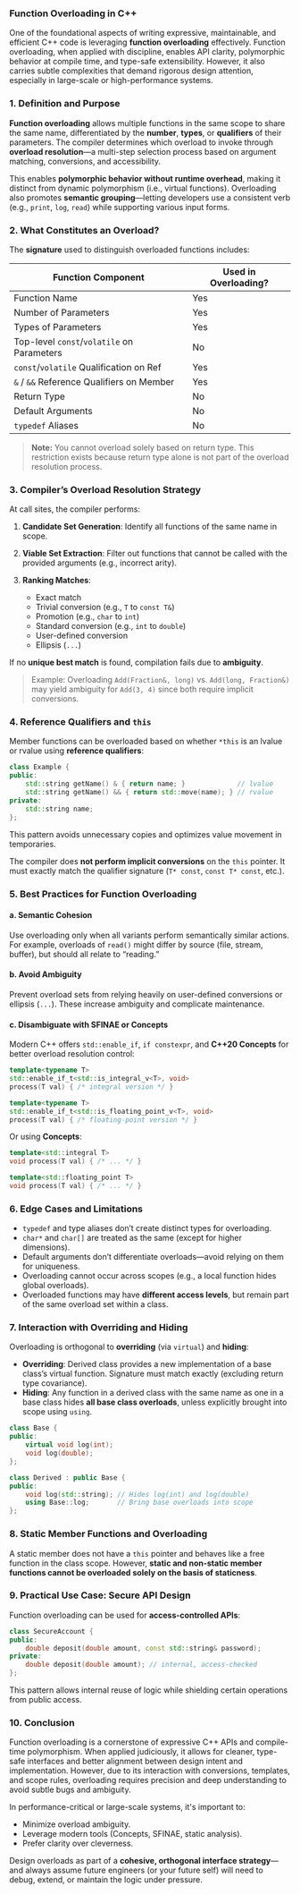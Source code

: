 ### Function Overloading in C++

One of the foundational aspects of writing expressive, maintainable, and efficient C++ code is leveraging **function overloading** effectively. Function overloading, when applied with discipline, enables API clarity, polymorphic behavior at compile time, and type-safe extensibility. However, it also carries subtle complexities that demand rigorous design attention, especially in large-scale or high-performance systems.

### 1. **Definition and Purpose**

**Function overloading** allows multiple functions in the same scope to share the same name, differentiated by the **number**, **types**, or **qualifiers** of their parameters. The compiler determines which overload to invoke through **overload resolution**—a multi-step selection process based on argument matching, conversions, and accessibility.

This enables **polymorphic behavior without runtime overhead**, making it distinct from dynamic polymorphism (i.e., virtual functions). Overloading also promotes **semantic grouping**—letting developers use a consistent verb (e.g., `print`, `log`, `read`) while supporting various input forms.

### 2. **What Constitutes an Overload?**

The **signature** used to distinguish overloaded functions includes:

| Function Component                         | Used in Overloading? |
| ------------------------------------------ | -------------------- |
| Function Name                              | Yes                  |
| Number of Parameters                       | Yes                  |
| Types of Parameters                        | Yes                  |
| Top-level `const`/`volatile` on Parameters | No                   |
| `const`/`volatile` Qualification on Ref    | Yes                  |
| `&` / `&&` Reference Qualifiers on Member  | Yes                  |
| Return Type                                | No                   |
| Default Arguments                          | No                   |
| `typedef` Aliases                          | No                   |

> **Note:** You cannot overload solely based on return type. This restriction exists because return type alone is not part of the overload resolution process.

### 3. **Compiler’s Overload Resolution Strategy**

At call sites, the compiler performs:

1. **Candidate Set Generation**: Identify all functions of the same name in scope.
2. **Viable Set Extraction**: Filter out functions that cannot be called with the provided arguments (e.g., incorrect arity).
3. **Ranking Matches**:

   - Exact match
   - Trivial conversion (e.g., `T` to `const T&`)
   - Promotion (e.g., `char` to `int`)
   - Standard conversion (e.g., `int` to `double`)
   - User-defined conversion
   - Ellipsis (`...`)

If no **unique best match** is found, compilation fails due to **ambiguity**.

> Example: Overloading `Add(Fraction&, long)` vs. `Add(long, Fraction&)` may yield ambiguity for `Add(3, 4)` since both require implicit conversions.

### 4. **Reference Qualifiers and `this`**

Member functions can be overloaded based on whether `*this` is an lvalue or rvalue using **reference qualifiers**:

```cpp
class Example {
public:
    std::string getName() & { return name; }             // lvalue
    std::string getName() && { return std::move(name); } // rvalue
private:
    std::string name;
};
```

This pattern avoids unnecessary copies and optimizes value movement in temporaries.

The compiler does **not perform implicit conversions** on the `this` pointer. It must exactly match the qualifier signature (`T* const`, `const T* const`, etc.).

### 5. **Best Practices for Function Overloading**

#### a. **Semantic Cohesion**

Use overloading only when all variants perform semantically similar actions. For example, overloads of `read()` might differ by source (file, stream, buffer), but should all relate to “reading.”

#### b. **Avoid Ambiguity**

Prevent overload sets from relying heavily on user-defined conversions or ellipsis (`...`). These increase ambiguity and complicate maintenance.

#### c. **Disambiguate with SFINAE or Concepts**

Modern C++ offers `std::enable_if`, `if constexpr`, and **C++20 Concepts** for better overload resolution control:

```cpp
template<typename T>
std::enable_if_t<std::is_integral_v<T>, void>
process(T val) { /* integral version */ }

template<typename T>
std::enable_if_t<std::is_floating_point_v<T>, void>
process(T val) { /* floating-point version */ }
```

Or using **Concepts**:

```cpp
template<std::integral T>
void process(T val) { /* ... */ }

template<std::floating_point T>
void process(T val) { /* ... */ }
```

### 6. **Edge Cases and Limitations**

- `typedef` and type aliases don’t create distinct types for overloading.
- `char*` and `char[]` are treated as the same (except for higher dimensions).
- Default arguments don’t differentiate overloads—avoid relying on them for uniqueness.
- Overloading cannot occur across scopes (e.g., a local function hides global overloads).
- Overloaded functions may have **different access levels**, but remain part of the same overload set within a class.

### 7. **Interaction with Overriding and Hiding**

Overloading is orthogonal to **overriding** (via `virtual`) and **hiding**:

- **Overriding**: Derived class provides a new implementation of a base class’s virtual function. Signature must match exactly (excluding return type covariance).
- **Hiding**: Any function in a derived class with the same name as one in a base class hides **all base class overloads**, unless explicitly brought into scope using `using`.

```cpp
class Base {
public:
    virtual void log(int);
    void log(double);
};

class Derived : public Base {
public:
    void log(std::string); // Hides log(int) and log(double)
    using Base::log;       // Bring base overloads into scope
};
```

### 8. **Static Member Functions and Overloading**

A static member does not have a `this` pointer and behaves like a free function in the class scope. However, **static and non-static member functions cannot be overloaded solely on the basis of staticness**.

### 9. **Practical Use Case: Secure API Design**

Function overloading can be used for **access-controlled APIs**:

```cpp
class SecureAccount {
public:
    double deposit(double amount, const std::string& password);
private:
    double deposit(double amount); // internal, access-checked
};
```

This pattern allows internal reuse of logic while shielding certain operations from public access.

### 10. **Conclusion**

Function overloading is a cornerstone of expressive C++ APIs and compile-time polymorphism. When applied judiciously, it allows for cleaner, type-safe interfaces and better alignment between design intent and implementation. However, due to its interaction with conversions, templates, and scope rules, overloading requires precision and deep understanding to avoid subtle bugs and ambiguity.

In performance-critical or large-scale systems, it's important to:

- Minimize overload ambiguity.
- Leverage modern tools (Concepts, SFINAE, static analysis).
- Prefer clarity over cleverness.

Design overloads as part of a **cohesive, orthogonal interface strategy**—and always assume future engineers (or your future self) will need to debug, extend, or maintain the logic under pressure.
